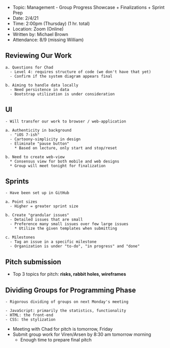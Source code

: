 - Topic: Management - Group Progress Showcase + Finalizations + Sprint Prep
- Date: 2/4/21
- Time: 2:00pm (Thursday) (1 hr. total)
- Location: Zoom (Online)
- Written by: Michael Brown
- Attendance: 8/9 (missing William)


## Reviewing Our Work
```
a. Questions for Chad
  - Level 4: requires structure of code (we don't have that yet)
  - Confirm if the system diagram appears final

b. Aiming to handle data locally
  - Need persistence in data
  - Bootstrap utilization is under consideration
```

## UI
```
- Will transfer our work to browser / web-application

a. Authenticity in background
  - "iOS 7-ish"
  - Cartoony-simplicity in design
  - Eliminate "pause button"
    * Based on lecture, only start and stop/reset
  
b. Need to create web-view
  * Consensus view for both mobile and web designs
  * Group will meet tonight for finalization
```

## Sprints
```
- Have been set up in GitHub

a. Point sizes
  - Higher = greater sprint size

b. Create "grandular issues"
  - Detailed issues that are small
  - Preference many small issues over few large issues
    * Utilize the given templates when submitting

c. Milestones
  - Tag an issue in a specific milestone
  - Organization is under "to-do", "in progress" and "done"
```

## Pitch submission

- Top 3 topics for pitch: **risks, rabbit holes, wireframes**


## Dividing Groups for Programming Phase
```
- Rigorous dividing of groups on next Monday's meeting

- JavaScript: primarily the statistics, functionality
- HTML: the front-end
- CSS: the stylization
```

- Meeting with Chad for pitch is tomorrow, Friday
- Submit group work for Viren/Arsen by 8:30 am tomorrow morning
  * Enough time to prepare final pitch
